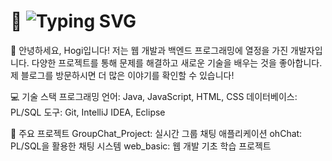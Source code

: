 # 👋 ![Typing SVG](https://readme-typing-svg.demolab.com?font=Fira+Code&size=24&duration=3000&pause=1000&color=FF5733&center=false&vCenter=false&width=500&lines=Hello%2C+I'm+Hogi.;Welcome+to+my+GitHub!;Let's+build+amazing+things+together!)


👋 안녕하세요, Hogi입니다!
저는 웹 개발과 백엔드 프로그래밍에 열정을 가진 개발자입니다. 
다양한 프로젝트를 통해 문제를 해결하고 새로운 기술을 배우는 것을 좋아합니다.
제 블로그를 방문하시면 더 많은 이야기를 확인할 수 있습니다!


💻 기술 스택
프로그래밍 언어: Java, JavaScript, HTML, CSS
데이터베이스: PL/SQL
도구: Git, IntelliJ IDEA, Eclipse


📂 주요 프로젝트
GroupChat_Project: 실시간 그룹 채팅 애플리케이션
ohChat: PL/SQL을 활용한 채팅 시스템
web_basic: 웹 개발 기초 학습 프로젝트
